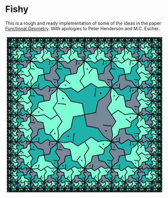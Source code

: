 # Fishy

This is a rough and ready implementation of some of the ideas in the paper [Functional Geometry](https://eprints.soton.ac.uk/257577/1/funcgeo2.pdf). 
With apologies to Peter Henderson and M.C. Escher.

![so long and thanks for all the fish!](https://github.com/Boarders/Fishy/blob/master/Images/fishy.png)
